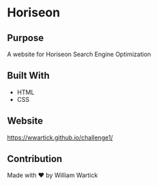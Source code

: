
# Horiseon

## Purpose
A website for Horiseon Search Engine Optimization

## Built With
* HTML
* CSS

## Website
https://wwartick.github.io/challenge1/

## Contribution
Made with ❤️ by William Wartick

